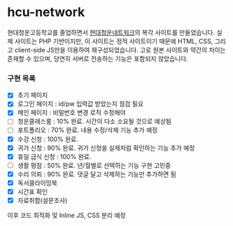 # hcu-network
현대청운고등학교를 졸업하면서 [현대청운네트워크](https://hcuhs.kr)의 복각 사이트를 만들었습니다. 실제 사이트는 PHP 기반이지만, 이 사이트는 정적 사이트이기 때문에 HTML, CSS, 그리고 client-side JS만을 이용하여 재구성되었습니다. 고로 원본 사이트와 약간의 차이는 존재할 수 있으며, 당연히 서버로 전송하는 기능은 포함되지 않았습니다.

### 구현 목록
- [x] 초기 페이지
- [x] 로그인 페이지 : id/pw 입력값 받았는지 점검 필요
- [x] 메인 페이지 : 비밀번호 변경 로직 수정해야
- [ ] 청운클래스룸 : 10% 완료. 시간이 다소 소요될 것으로 예상됨
- [ ] 포트폴리오 : 70% 완료. 내용 수정/삭제 기능 추가 예정
- [x] 수강 신청 : 100% 완료.
- [x] 귀가 신청 : 90% 완료. 귀가 신청을 실제처럼 확인하는 기능 추가 예정
- [x] 휴일 급식 신청 : 100% 완료.
- [ ] 생활 평점 : 50% 완료. 년/월별로 선택하는 기능 구현 고민중
- [x] 수리 의뢰 : 90% 완료. 댓글 달고 삭제하는 기능만 추가하면 됨
- [x] 독서클라이밍북
- [x] 시간표 확인
- [x] 자료취합(설문조사)

이후 코드 최적화 및 Inline JS, CSS 분리 예정

